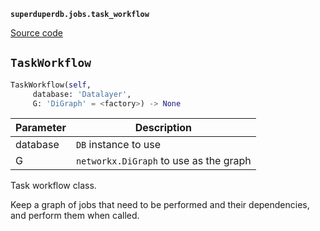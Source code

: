 **`superduperdb.jobs.task_workflow`** 

[Source code](https://github.com/SuperDuperDB/superduperdb/blob/main/superduperdb/jobs/task_workflow.py)

## `TaskWorkflow` 

```python
TaskWorkflow(self,
     database: 'Datalayer',
     G: 'DiGraph' = <factory>) -> None
```
| Parameter | Description |
|-----------|-------------|
| database | ``DB`` instance to use |
| G | ``networkx.DiGraph`` to use as the graph |

Task workflow class.

Keep a graph of jobs that need to be performed and their dependencies,
and perform them when called.

